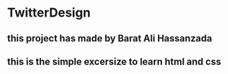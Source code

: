 # TwitterDesign
## this project has made by Barat Ali Hassanzada
## this is the simple excersize to learn html and css
